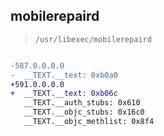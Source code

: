 ## mobilerepaird

> `/usr/libexec/mobilerepaird`

```diff

-587.0.0.0.0
-  __TEXT.__text: 0xb0a0
+591.0.0.0.0
+  __TEXT.__text: 0xb06c
   __TEXT.__auth_stubs: 0x610
   __TEXT.__objc_stubs: 0x16c0
   __TEXT.__objc_methlist: 0x8f4

```
